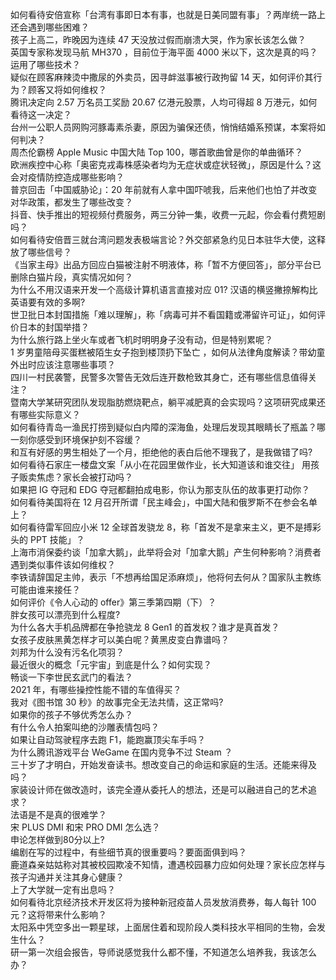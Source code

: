 如何看待安倍宣称「台湾有事即日本有事，也就是日美同盟有事」？两岸统一路上还会遇到哪些困难？  
孩子上高二，昨晚因为连续 47 天没放过假而崩溃大哭，作为家长该怎么做？  
英国专家称发现马航 MH370 ，目前位于海平面 4000 米以下，这次是真的吗？运用了哪些技术？  
疑似在顾客麻辣烫中撒尿的外卖员，因寻衅滋事被行政拘留 14 天，如何评价其行为？顾客又将如何维权？  
腾讯决定向 2.57 万名员工奖励 20.67 亿港元股票，人均可得超 8 万港元，如何看待这一决定？  
台州一公职人员网购河豚毒素杀妻，原因为骗保还债，悄悄结婚系预谋，本案将如何判决？  
周杰伦霸榜 Apple Music 中国大陆 Top 100，哪首歌曲曾是你的单曲循环？  
欧洲疾控中心称「奥密克戎毒株感染者均为无症状或症状轻微」，原因是什么？这会对疫情防控造成哪些影响？  
普京回击「中国威胁论」：20 年前就有人拿中国吓唬我，后来他们也怕了并改变对华政策，都发生了哪些改变？  
抖音、快手推出的短视频付费服务，两三分钟一集，收费一元起，你会看付费短剧吗？  
如何看待安倍晋三就台湾问题发表极端言论？外交部紧急约见日本驻华大使，这释放了哪些信号？  
《当家主母》出品方回应白猫被注射不明液体，称「暂不方便回答」，部分平台已删除白猫片段，真实情况如何？  
为什么不用汉语来开发一个高级计算机语言直接对应 01? 汉语的横竖撇捺解构比英语要有效的多啊?  
世卫批日本封国措施「难以理解」，称「病毒可并不看国籍或滞留许可证」，如何评价日本的封国举措？  
为什么旅行路上坐火车或者飞机时明明身子没有动，但是特别累呢？  
1 岁男童陪母买蛋糕被陌生女子抱到楼顶扔下坠亡 ，如何从法律角度解读？带幼童外出时应该注意哪些事项？  
四川一村民袭警，民警多次警告无效后连开数枪致其身亡，还有哪些信息值得关注？  
暨南大学某研究团队发现脂肪燃烧靶点，躺平减肥真的会实现吗？这项研究成果还有哪些实际意义？  
如何看待青岛一渔民打捞到疑似白内障的深海鱼，处理后发现其眼睛长了瓶盖？哪一刻你感受到环境保护刻不容缓？  
和互有好感的男生相处了一个月，拒绝他的表白后他不理我了，是我做错了吗?  
如何看待石家庄一楼盘文案「从小在花园里做作业，长大知道该和谁交往」 用孩子贩卖焦虑？家长会被打动吗？  
如果把 IG 夺冠和 EDG 夺冠都翻拍成电影，你认为那支队伍的故事更打动你？  
如何看待美国将在 12 月召开所谓「民主峰会」，中国大陆和俄罗斯不在参会名单上？  
如何看待雷军回应小米 12 全球首发骁龙 8，称「首发不是拿来主义，更不是搏彩头的 PPT 技能」？  
上海市消保委约谈「加拿大鹅」，此举将会对「加拿大鹅」产生何种影响？消费者遇到类似事件该如何维权？  
李铁请辞国足主帅，表示「不想再给国足添麻烦」，他将何去何从？国家队主教练可能由谁来接任？  
如何评价《令人心动的 offer》第三季第四期（下）？  
胖女孩可以漂亮到什么程度?  
为什么各大手机品牌都在争抢骁龙 8 Gen1 的首发权？谁才是真首发？  
女孩子皮肤黑黄怎样才可以美白呢？黄黑皮变白靠谱吗？  
刘邦为什么没有污名化项羽？  
最近很火的概念「元宇宙」到底是什么？如何实现？  
畅谈一下李世民玄武门的看法？  
2021 年，有哪些操控性能不错的车值得买？  
我对《图书馆 30 秒》的故事完全无法共情，这正常吗?  
如果你的孩子不够优秀怎么办？  
有什么令人拍案叫绝的沙雕表情包吗？  
如果让自动驾驶程序去跑 F1，能跑赢顶尖车手吗？  
为什么腾讯游戏平台 WeGame 在国内竞争不过 Steam ？  
三十岁了才明白，开始发奋读书。想改变自己的命运和家庭的生活。还能来得及吗？  
家装设计师在做改造时，该完全遵从委托人的想法，还是可以融进自己的艺术追求？  
法语是不是真的很难学？  
宋 PLUS DMI 和宋 PRO DMI 怎么选？  
申论怎样做到80分以上?  
编剧在写的过程中，有些细节真的很重要吗？要面面俱到吗？  
鹿道森亲姑姑称对其被校园欺凌不知情，遭遇校园暴力应如何处理？家长应怎样与孩子沟通并关注其身心健康？  
上了大学就一定有出息吗？  
如何看待北京经济技术开发区将为接种新冠疫苗人员发放消费券，每人每针 100 元？这将带来什么影响？  
太阳系中凭空多出一颗星球，上面居住着和现阶段人类科技水平相同的生物，会发生什么？  
研一第一次组会报告，导师说感觉我什么都不懂，不知道怎么培养我，我该怎么办？  
